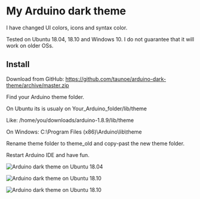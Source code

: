 # My Arduino dark theme

I have changed UI colors, icons and syntax color.

Tested on Ubuntu 18.04, 18.10 and Windows 10. I do not guarantee that it will work on older OSs.

## Install

Download from GitHub: https://github.com/taunoe/arduino-dark-theme/archive/master.zip

Find your Arduino theme folder.

On Ubuntu its is usualy on Your_Arduino_folder/lib/theme

Like: /home/you/downloads/arduino-1.8.9/lib/theme

On Windows: C:\Program Files (x86)\Arduino\lib\theme

Rename theme folder to theme_old and copy-past the new theme folder.

Restart Arduino IDE and have fun.

![Arduino dark theme on Ubuntu 18.04](https://github.com/taunoe/arduino-dark-theme/blob/master/screenshots/arduino%20dark%20theme%20on%20ubuntu%2018.04.png)

![Arduino dark theme on Ubuntu 18.10](https://github.com/taunoe/arduino-dark-theme/blob/master/screenshots/arduino_dark_theme_on_ubuntu_18.10.png)

![Arduino dark theme on Ubuntu 18.10](https://github.com/taunoe/arduino-dark-theme/blob/master/screenshots/arduino_dark_theme_on_windows_10.PNG)
